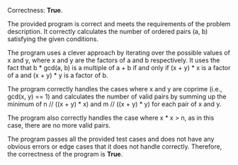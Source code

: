 Correctness: **True**.

The provided program is correct and meets the requirements of the problem description. It correctly calculates the number of ordered pairs (a, b) satisfying the given conditions.

The program uses a clever approach by iterating over the possible values of x and y, where x and y are the factors of a and b respectively. It uses the fact that b * gcd(a, b) is a multiple of a + b if and only if (x + y) * x is a factor of a and (x + y) * y is a factor of b.

The program correctly handles the cases where x and y are coprime (i.e., gcd(x, y) == 1) and calculates the number of valid pairs by summing up the minimum of n // ((x + y) * x) and m // ((x + y) * y) for each pair of x and y.

The program also correctly handles the case where x * x > n, as in this case, there are no more valid pairs.

The program passes all the provided test cases and does not have any obvious errors or edge cases that it does not handle correctly. Therefore, the correctness of the program is **True**.